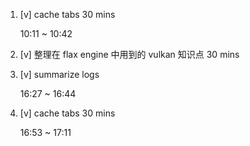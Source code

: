 1. [v] cache tabs 30 mins

    10:11 ~ 10:42

2. [v] 整理在 flax engine 中用到的 vulkan 知识点 30 mins

3. [v] summarize logs

    16:27 ~ 16:44

4. [v] cache tabs 30 mins

    16:53 ~ 17:11